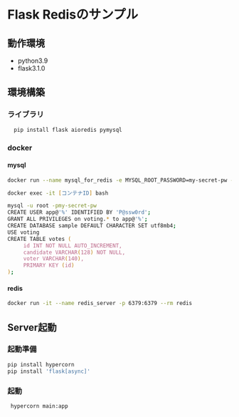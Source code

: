 # Flask Redisのサンプル

## 動作環境

- python3.9
- flask3.1.0

## 環境構築

### ライブラリ

```zsh
  pip install flask aioredis pymysql
```

### docker

#### mysql

```zsh
docker run --name mysql_for_redis -e MYSQL_ROOT_PASSWORD=my-secret-pw -p 3306:3306 -d mysql

docker exec -it [コンテナID] bash

mysql -u root -pmy-secret-pw
CREATE USER app@'%' IDENTIFIED BY 'P@ssw0rd';
GRANT ALL PRIVILEGES on voting.* to app@'%';
CREATE DATABASE sample DEFAULT CHARACTER SET utf8mb4;
USE voting
CREATE TABLE votes (
     id INT NOT NULL AUTO_INCREMENT,
     candidate VARCHAR(128) NOT NULL,
     voter VARCHAR(140),
     PRIMARY KEY (id)
);
```

#### redis

```zsh
docker run -it --name redis_server -p 6379:6379 --rm redis
```

## Server起動

### 起動準備

```zsh
pip install hypercorn
pip install 'flask[async]'
```

### 起動

```zsh
 hypercorn main:app
```
